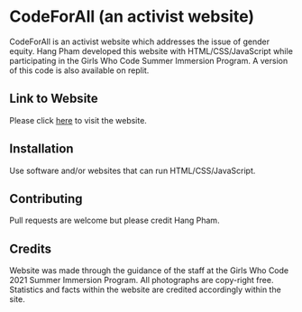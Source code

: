 # CodeForAll (an activist website)
CodeForAll is an activist website which addresses the issue of gender equity. Hang Pham developed this website with HTML/CSS/JavaScript while participating in the Girls Who Code Summer Immersion Program. A version of this code is also available on replit.

## Link to Website 
Please click [here](https://activist-toolkit-starter-code--hangpham6.repl.co) to visit the website.

## Installation
Use software and/or websites that can run HTML/CSS/JavaScript.

## Contributing
Pull requests are welcome but please credit Hang Pham. 

## Credits 
Website was made through the guidance of the staff at the Girls Who Code 2021 Summer Immersion Program. All photographs  are copy-right free. Statistics and facts within the website are credited accordingly within the site. 

